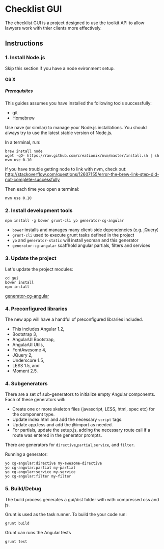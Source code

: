 # Checklist GUI

The checklist GUI is a project designed to use the toolkit API to allow lawyers work with thier clients more effectively.

## Instructions
### 1. Install Node.js

Skip this section if you have a node evironment setup.

#### OS X

##### Prerequisites

This guides assumes you have installed the following tools successfully:
- git
- Homebrew

Use nave (or similar) to manage your Node.js installations. You should always try
to use the latest stable version of Node.js.

In a terminal, run:

	brew install node
	wget -qO- https://raw.github.com/creationix/nvm/master/install.sh | sh
	nvm use 0.10

If you have trouble getting node to link with nvm, check out:
  http://stackoverflow.com/questions/12607155/error-the-brew-link-step-did-not-complete-successfully





Then each time you open a terminal:

	nvm use 0.10

### 2. Install development tools

	npm install -g bower grunt-cli yo generator-cg-angular

- `bower` installs and manages many client-side dependencies (e.g. jQuery)
- `grunt-cli` used to execute grunt tasks defined in the project
- `yo` and `generator-static` will install yeoman and this generator
- `generator-cg-angular` scaffhold angular partials, filters and services

### 3. Update the project

Let's update the project modules:

	cd gui
	bower install
	npm install

[generator-cg-angular](https://github.com/cgross/generator-cg-angular)

### 4. Preconfigured libraries

The new app will have a handful of preconfigured libraries included.

* This includes Angular 1.2,
* Bootstrap 3,
* AngularUI Bootstrap,
* AngularUI Utils,
* FontAwesome 4,
* JQuery 2,
* Underscore 1.5,
* LESS 1.5, and
* Moment 2.5.

### 4. Subgenerators

There are a set of sub-generators to initialize empty Angular components.  Each of these generators will:

* Create one or more skeleton files (javascript, LESS, html, spec etc) for the component type.
* Update index.html and add the necessary `script` tags.
* Update app.less and add the @import as needed.
* For partials, update the setup.js, adding the necessary route call if a route was entered in the generator prompts.

There are generators for `directive`,`partial`,`service`, and `filter`.

Running a generator:

    yo cg-angular:directive my-awesome-directive
    yo cg-angular:partial my-partial
    yo cg-angular:service my-service
    yo cg-angular:filter my-filter

### 5. Build/Debug

The build process generates a gui/dist folder with with compressed css and js.

Grunt is used as the task runner. To build the your code run:

	grunt build

Grunt can runs the Angular tests

	grunt test
